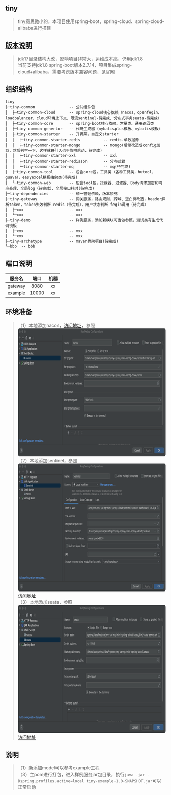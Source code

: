 ## tiny
> tiny意思微小的，本项目使用spring-boot、spring-cloud、spring-cloud-alibaba进行搭建


## [版本说明](https://github.com/alibaba/spring-cloud-alibaba/wiki/%E7%89%88%E6%9C%AC%E8%AF%B4%E6%98%8E)
> jdk17目录结构大改，影响项目非常大，运维成本高，仍用jdk1.8  
> 当前支持jdk1.8 spring-boot版本2.7.14，项目集成spring-cloud+alibaba，需要考虑版本兼容问题，见官网

## 组织结构
```
tiny
├─tiny-common               -- 公共组件包
│  ├─tiny-common-cloud      -- spring-cloud核心依赖（nacos、openfegin、loadbalancer、cloud环境上下文、限流sentinel-待完成、分布式事务seata-待完成）
│  ├─tiny-common-core       -- spring-boot核心依赖、常量类、通用返回类
│  ├─tiny-common-genertor   -- 代码生成器（mybatisplus模板、mybatis模板）
│  ├─tiny-common-starter    -- 开胃菜，自定义starter
│  │  ├─tiny-common-starter-redis          -- redis-单数据源
│  │  ├─tiny-common-starter-mongo          -- mongo(后续改造成config加载，然后判空一下，这样就算引入也不影响启动，待完成)
│  │  ├─tiny-common-starter-xxl            -- xxl
│  │  ├─tiny-common-starter-redisson       -- 分布式锁
│  │  └─tiny-common-starter-mq             -- mq(待完成)
│  ├─tiny-common-tool       -- 包含core包，工具类（各种工具类，hutool、guava），easyexcel模板抽象类(待完成)
│  └─tiny-common-web        -- 包含tool包，拦截器、过滤器、Body请求加密和响应处理、全局log（待完成）、全局接口耗时(待完成)
├─tiny-dependencies         -- 统一管理依赖，版本锁死
├─tiny-gateway              -- 网关服务，路由规则、跨域、空白页改造，header解析token，token失效判断-redis（待完成），用户状态判断-fegin调用（待完成）
│  ├─xxx                    -- xxx
│  └─xxx                    -- xxx
├─tiny-demo                 -- 样例服务，添加新模块可当做参照，测试类有生成代码模板
│  ├─xxx                    -- xxx
│  └─xxx                    -- xxx
├─tiny-archetype            -- maven骨架项目(待完成)
└─bbb  -- bbb
```


## 端口说明
|   服务名   |  端口   | 机器 |
|:-------:|:-----:|:--:|
| gateway | 8080  | xx |
| example | 10000 | xx |

## 环境准备
> （1）本地添加nacos，[访问地址](http://localhost:8848/nacos/)，参照 <img height="400" width="800" src="./img/nacos.png"/>        
> （2）本地添加sentinel，参照 <img height="400" width="800" src="./img/sentinel.png"/>   [访问地址](http://localhost:8858/#/login)       
> （3）本地添加seata，参照 <img height="400" width="800" src="./img/seata.png"/> [访问地址](http://localhost:8858/#/login)       

## 说明
> （1）新添加model可以参考example工程  
> （3）主pom进行打包，进入样例服务jar包目录，执行`java -jar -Dspring.profiles.active=local tiny-example-1.0-SNAPSHOT.jar`可以正常启动   
